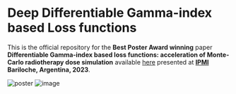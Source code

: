 # Deep Differentiable Gamma-index based Loss functions

This is the official repository for the **Best Poster Award winning** paper **Differentiable Gamma-index based loss functions: acceleration of Monte-Carlo radiotherapy dose simulation** available [here](https://link.springer.com/chapter/10.1007/978-3-031-34048-2_37) presented at [**IPMI**](https://www.ipmi2023.org/en/) **Bariloche, Argentina, 2023**.

![poster](https://github.com/soniamartinot/Deep-GPR/blob/main/IPMI_Poster_Deep_Gamma_Loss_Functions_Sonia_Martinot_page-0001_resized.jpg)
![image](https://github.com/soniamartinot/Deep-GPR/assets/46054075/c73a66fe-ce45-41cf-b0e4-1d16cf592368)
